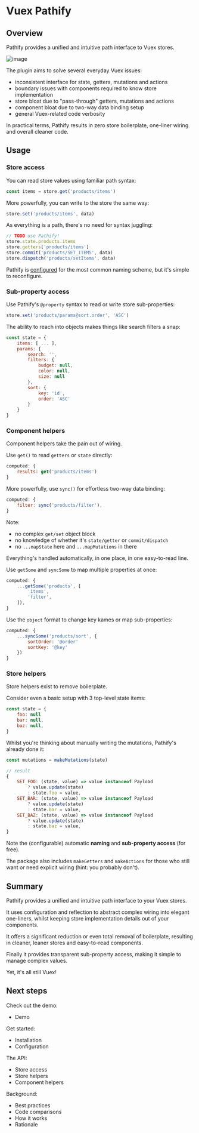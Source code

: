 # Vuex Pathify

## Overview

Pathify provides a unified and intuitive path interface to Vuex stores.

![image](https://user-images.githubusercontent.com/132681/37185793-140d5470-233a-11e8-937b-efbd623a97ab.png)

The plugin aims to solve several everyday Vuex issues:

- inconsistent interface for state, getters, mutations and actions
- boundary issues with components required to know store implementation
- store bloat due to "pass-through" getters, mutations and actions
- component bloat due to two-way data binding setup
- general Vuex-related code verbosity

In practical terms, Pathify results in zero store boilerplate, one-liner wiring and overall cleaner code.


## Usage 

### Store access

You can read store values using familiar path syntax:

```js
const items = store.get('products/items')
```

More powerfully, you can write to the store the same way:

```js
store.set('products/items', data)
```

As everything is a path, there's no need for syntax juggling:

```js
// TODO use Pathify!
store.state.products.items
store.getters['products/items']
store.commit('products/SET_ITEMS', data)
store.dispatch('products/setItems', data)
```

Pathify is [configured]() for the most common naming scheme, but it's simple to reconfigure. 

### Sub-property access

Use Pathify's `@property` syntax to read or write store sub-properties:

```js
store.set('products/params@sort.order', 'ASC')
```

The ability to reach into objects makes things like search filters a snap:

```js
const state = {
    items: [ ... ],
    params: {
        search: '',
        filters: {
            budget: null,
            color: null,
            size: null
        },
        sort: {
            key: 'id',
            order: 'ASC'
        }
    }
}
```

### Component helpers

Component helpers take the pain out of wiring.

Use `get()` to read `getters` or `state` directly: 

```js
computed: {
    results: get('products/items')
}
```

More powerfully, use `sync()` for effortless two-way data binding: 

```js
computed: {
    filter: sync('products/filter'),
}
```

Note:

- no complex `get/set` object block
- no knowledge of whether it's `state/getter` or `commit/dispatch`
- no `...mapState` here and `...mapMutations` in there

Everything's handled automatically, in one place, in one easy-to-read line.

Use `getSome` and `syncSome` to map multiple properties at once:

```js
computed: {
    ...getSome('products', [
        'items',
        'filter',
    ]),
}
``` 

Use the `object` format to change key kames or map sub-properties:

```js
computed: {
    ...syncSome('products/sort', {
        sortOrder: '@order'
        sortKey: '@key'
    })
}
``` 

### Store helpers

Store helpers exist to remove boilerplate.

Consider even a basic setup with 3 top-level state items:

```js
const state = {
    foo: null
    bar: null,
    baz: null,
}
```

Whilst you're thinking about manually writing the mutations, Pathify's already done it:

```js
const mutations = makeMutations(state)
```
```js
// result
{
    SET_FOO: (state, value) => value instanceof Payload
        ? value.update(state)
        : state.foo = value,
    SET_BAR: (state, value) => value instanceof Payload
        ? value.update(state)
        : state.bar = value,
    SET_BAZ: (state, value) => value instanceof Payload
        ? value.update(state)
        : state.baz = value,
}
```

Note the (configurable) automatic **naming** and **sub-property access** (for free).

The package also includes `makeGetters` and `makeActions` for those who still want or need explicit wiring (hint: you probably don't).


## Summary

Pathify provides a unified and intuitive path interface to your Vuex stores.

It uses configuration and reflection to abstract complex wiring into elegant one-liners, whilst keeping store implementation details out of your components.

It offers a significant reduction or even total removal of boilerplate, resulting in cleaner, leaner stores and easy-to-read components.

Finally it provides transparent sub-property access, making it simple to manage complex values.

Yet, it's all still Vuex!

## Next steps

Check out the demo:

- Demo

Get started:

- Installation
- Configuration

The API:

- Store access
- Store helpers
- Component helpers

Background:

- Best practices
- Code comparisons
- How it works
- Rationale


